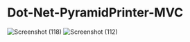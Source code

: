 # Dot-Net-PyramidPrinter-MVC
![Screenshot (118)](https://github.com/hemanth-katte/Dot-Net-PyramidPrinter-MVC-AceLucid/assets/115554570/83f98892-c0dc-4732-9b98-68332e0f9b9d)
![Screenshot (112)](https://github.com/hemanth-katte/Dot-Net-PyramidPrinter-MVC/assets/115554570/4f251684-6766-485f-82ed-0667bc28c49b)


